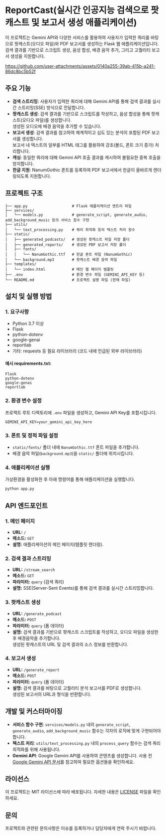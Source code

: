 # ReportCast(실시간 인공지능 검색으로 팟캐스트 및 보고서 생성 애플리케이션)

이 프로젝트는 Gemini API와 다양한 서비스를 활용하여 사용자가 입력한 쿼리를 바탕으로 팟캐스트(오디오 파일)와 PDF 보고서를 생성하는 Flask 웹 애플리케이션입니다.  
검색 결과를 기반으로 스크립트 생성, 음성 합성, 배경 음악 추가, 그리고 고퀄리티 보고서 생성을 지원합니다.





https://github.com/user-attachments/assets/0140a255-39ab-415b-a241-86dc8bc5b52f




## 주요 기능

- **검색 스트리밍**: 사용자가 입력한 쿼리에 대해 Gemini API를 통해 검색 결과를 실시간 스트리밍(SSE) 방식으로 전달합니다.
- **팟캐스트 생성**: 검색 결과를 기반으로 스크립트를 작성하고, 음성 합성을 통해 팟캐스트(오디오 파일)를 생성합니다.  
  생성된 오디오에 배경 음악을 추가할 수 있습니다.
- **보고서 생성**: 검색 결과를 참고하여 체계적이고 심도 있는 분석이 포함된 PDF 보고서를 생성합니다.  
  보고서 내 텍스트의 일부를 HTML 태그를 활용하여 강조(볼드, 폰트 크기 증가) 처리합니다.
- **캐싱**: 동일한 쿼리에 대해 Gemini API 호출 결과를 캐시하여 불필요한 중복 호출을 방지합니다.
- **한글 지원**: NanumGothic 폰트를 등록하여 PDF 보고서에서 한글이 올바르게 렌더링되도록 지원합니다.

## 프로젝트 구조

```
├── app.py                    # Flask 애플리케이션 엔트리 파일
├── services/
│   └── models.py             # generate_script, generate_audio, add_background_music 등의 서비스 함수 구현
├── utils/
│   └── text_processing.py    # 쿼리 최적화 등의 텍스트 처리 함수
├── static/
│   ├── generated_podcasts/   # 생성된 팟캐스트 파일 저장 폴더
│   ├── generated_reports/    # 생성된 PDF 보고서 저장 폴더
│   ├── fonts/
│   │   └── NanumGothic.ttf   # 한글 폰트 파일 (NanumGothic)
│   └── background.mp3        # 팟캐스트 배경 음악 파일
├── templates/
│   └── index.html            # 메인 웹 페이지 템플릿
├── .env                      # 환경 변수 파일 (GEMINI_API_KEY 등)
└── README.md                 # 프로젝트 설명 파일 (현재 파일)
```

## 설치 및 실행 방법

### 1. 요구사항

- Python 3.7 이상
- Flask
- python-dotenv
- google-genai
- reportlab
- 기타: requests 등 필요 라이브러리 (코드 내에 언급된 외부 라이브러리)

#### 예시 requirements.txt:

```
Flask
python-dotenv
google-genai
reportlab
```

### 2. 환경 변수 설정

프로젝트 루트 디렉토리에 `.env` 파일을 생성하고, Gemini API Key를 포함시킵니다.

```dotenv
GEMINI_API_KEY=your_gemini_api_key_here
```

### 3. 폰트 및 정적 파일 설정

- `static/fonts/` 폴더 내에 `NanumGothic.ttf` 폰트 파일을 추가합니다.
- 배경 음악 파일(`background.mp3`)을 `static/` 폴더에 위치시킵니다.

### 4. 애플리케이션 실행

가상환경을 활성화한 후 아래 명령어를 통해 애플리케이션을 실행합니다.
```bash
python app.py
```

## API 엔드포인트

### 1. 메인 페이지

- **URL:** `/`
- **메소드:** `GET`
- **설명:** 애플리케이션의 메인 페이지(템플릿 렌더링).

### 2. 검색 결과 스트리밍

- **URL:** `/stream_search`
- **메소드:** `GET`
- **파라미터:** `query` (검색 쿼리)
- **설명:** SSE(Server-Sent Events)를 통해 검색 결과를 실시간 스트리밍합니다.

### 3. 팟캐스트 생성

- **URL:** `/generate_podcast`
- **메소드:** `POST`
- **파라미터:** `query` (폼 데이터)
- **설명:** 검색 결과를 기반으로 팟캐스트 스크립트를 작성하고, 오디오 파일을 생성한 후 배경음악을 추가합니다.  
  생성된 팟캐스트의 URL 및 검색 결과의 소스 정보를 반환합니다.

### 4. 보고서 생성

- **URL:** `/generate_report`
- **메소드:** `POST`
- **파라미터:** `query` (폼 데이터)
- **설명:** 검색 결과를 바탕으로 고퀄리티 분석 보고서를 PDF로 생성합니다.  
  생성된 보고서의 URL과 형식을 반환합니다.

## 개발 및 커스터마이징

- **서비스 함수 구현**: `services/models.py` 내의 `generate_script`, `generate_audio`, `add_background_music` 함수는 각자의 로직에 맞게 구현되어야 합니다.
- **텍스트 처리**: `utils/text_processing.py` 내의 `process_query` 함수는 검색 쿼리 최적화를 위해 사용됩니다.
- **Gemini API**: Google Gemini API를 사용하여 콘텐츠를 생성합니다. 사용 전 [Google Gemini API 문서](https://developers.google.com/genai)를 참고하여 필요한 옵션들을 확인하세요.

## 라이선스

이 프로젝트는 MIT 라이선스에 따라 배포됩니다. 자세한 내용은 [LICENSE](LICENSE) 파일을 확인하세요.

## 문의

프로젝트와 관련된 문의사항은 이슈를 등록하거나 담당자에게 연락 주시기 바랍니다.

